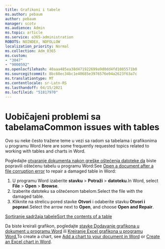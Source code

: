 ```yaml
---
title: Grafikoni i tabele
ms.author: pebaum
author: pebaum
manager: scotv
ms.audience: Admin
ms.topic: article
ms.service: o365-administration
ROBOTS: NOINDEX, NOFOLLOW
localization_priority: Normal
ms.collection: Adm_O365
ms.custom:
- "3047"
- "9000592"
ms.openlocfilehash: 40aaa485ea38d471922699a9d0dd4fd1085571b0
ms.sourcegitcommit: 8bc60ec34bc1e40685e3976576e04a2623f63a7c
ms.translationtype: MT
ms.contentlocale: sr-Latn-RS
ms.lasthandoff: 04/15/2021
ms.locfileid: "51817970"
---
```

# <a name="common-issues-with-tables"></a><span data-ttu-id="c8e8a-102">Uobičajeni problemi sa tabelama</span><span class="sxs-lookup"><span data-stu-id="c8e8a-102">Common issues with tables</span></span> 

<span data-ttu-id="c8e8a-103">Ovo su neke često tražene teme u vezi sa radom sa tabelama i grafikonima u programu Word.</span><span class="sxs-lookup"><span data-stu-id="c8e8a-103">Here are some frequently requested topics related to working with tables and charts in Word.</span></span>

<span data-ttu-id="c8e8a-104">Pogledajte [otvaranje dokumenta nakon greške oštećenja datoteke da](https://support.office.com/article/47df9d48-2165-4411-a699-1786ac734bc3) biste popravili oštećenu tabelu u programu Word:</span><span class="sxs-lookup"><span data-stu-id="c8e8a-104">See [Open a document after a file corruption error](https://support.office.com/article/47df9d48-2165-4411-a699-1786ac734bc3) to repair a damaged table in Word:</span></span>

 1. <span data-ttu-id="c8e8a-105">U programu Word izaberite **stavku**  >  **Potraži**  >  **datoteku**.</span><span class="sxs-lookup"><span data-stu-id="c8e8a-105">In Word, select **File** > **Open** > **Browse**.</span></span>
 2. <span data-ttu-id="c8e8a-106">Izaberite datoteku sa oštećenom tabelom.</span><span class="sxs-lookup"><span data-stu-id="c8e8a-106">Select the file with the damaged table.</span></span>
 3. <span data-ttu-id="c8e8a-107">Kliknite na strelicu pored stavke **Otvori** i odaberite stavku **Otvori i popravi**.</span><span class="sxs-lookup"><span data-stu-id="c8e8a-107">Select the arrow next to **Open**, and choose **Open and Repair**.</span></span>

[<span data-ttu-id="c8e8a-108">Sortiranje sadržaja tabele</span><span class="sxs-lookup"><span data-stu-id="c8e8a-108">Sort the contents of a table</span></span>](https://support.office.com/article/F8392477-4613-49CD-ABA6-7C2E48F1D91F)

<span data-ttu-id="c8e8a-109">Da biste kreirali grafikon, pogledajte [stavke Dodavanje grafikona u dokument u programu Word](https://support.office.com/article/ff48e3eb-5e04-4368-a39e-20df7c798932) ili [Kreiranje Excel grafikona u programu Word.](https://support.office.com/article/11A7D2F0-4487-4A9B-BBC6-D50916CD4A57)</span><span class="sxs-lookup"><span data-stu-id="c8e8a-109">To create a chart, see [Add a chart to your document in Word](https://support.office.com/article/ff48e3eb-5e04-4368-a39e-20df7c798932) or [Create an Excel chart in Word](https://support.office.com/article/11A7D2F0-4487-4A9B-BBC6-D50916CD4A57).</span></span>